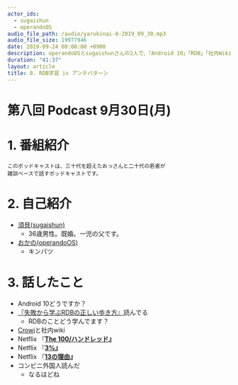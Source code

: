 ```yaml
---
actor_ids:
  - sugaishun
  - operandoOS
audio_file_path: /audio/yarukinai-8-2019_09_30.mp3
audio_file_size: 19977946
date: 2019-09-24 00:00:00 +0900
description: operandoOSとsugaishunさんの2人で、「Android 10」「RDB」「社内Wiki」について話しました。
duration: "41:37"
layout: article
title: 8. RDB学習 is アンチパターン
---
```


# 第八回 Podcast 9月30日(月)

# 1. 番組紹介
    このポッドキャストは、三十代を超えたおっさんと二十代の若者が
    雑談ベースで話すポッドキャストです。

# 2. 自己紹介
- [須貝(sugaishun)](https://twitter.com/sugaishun)
    - 36歳男性。既婚。一児の父です。
- [おかの(operandoOS)](https://twitter.com/operandoOS)
    - キンパツ

# 3. 話したこと
- Android 10どうですか？
- [『](https://amzn.to/2ZR3N9L)[失敗から学ぶRDBの正しい歩き方](https://amzn.to/2ZR3N9L)[』](https://amzn.to/2ZR3N9L)読んでる
    - RDBのことどう学んでます？
- [Crowi](https://site.crowi.wiki/)と社内wiki
- Netflix 『[**The 100/ハンドレッド**](https://www.netflix.com/jp/title/70283264)**』**
- Netflix 『[**3%**](https://www.netflix.com/jp/title/80074220)**』**
- Netflix 『[**13の理由**](https://www.netflix.com/jp/title/80117470)**』**
- コンビニ外国人読んだ
    - なるほどね
